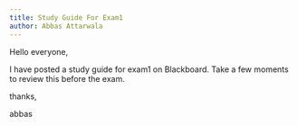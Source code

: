 ```yaml
---
title: Study Guide For Exam1
author: Abbas Attarwala
---
```


Hello everyone,

I have posted a study guide for exam1 on Blackboard. Take a few moments to review this before the exam. 

thanks,

abbas
